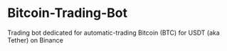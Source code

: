 # Bitcoin-Trading-Bot
Trading bot dedicated for automatic-trading Bitcoin (BTC) for USDT (aka Tether) on Binance
